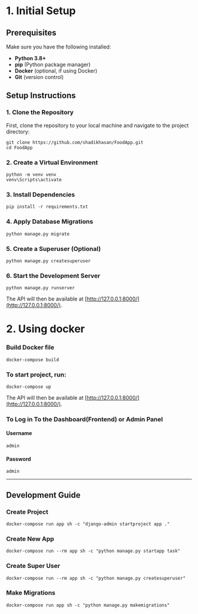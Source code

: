 # 1. Initial Setup

## Prerequisites

Make sure you have the following installed:

- **Python 3.8+**
- **pip** (Python package manager)
- **Docker** (optional, if using Docker)
- **Git** (version control)

## Setup Instructions

### 1. Clone the Repository

First, clone the repository to your local machine and navigate to the project directory:

```
git clone https://github.com/shadikhasan/FoodApp.git
cd FoodApp
```
### 2. Create a Virtual Environment
```
python -m venv venv
venv\Scripts\activate
```
### 3. Install Dependencies
```
pip install -r requirements.txt
```
### 4. Apply Database Migrations
```
python manage.py migrate
```
### 5. Create a Superuser (Optional)
```
python manage.py createsuperuser
```
### 6. Start the Development Server
```
python manage.py runserver
```
The API will then be available at [http://127.0.0.1:8000/](http://127.0.0.1:8000/).


# 2. Using docker
### Build Docker file

```
docker-compose build
```

### To start project, run:

```
docker-compose up
```

The API will then be available at [http://127.0.0.1:8000/](http://127.0.0.1:8000/).

### To Log in To the Dashboard(Frontend) or Admin Panel

#### Username

```
admin
```

#### Password

```
admin
```

---

## Development Guide

### Create Project

```
docker-compose run app sh -c "django-admin startproject app ."
```

### Create New App

```
docker-compose run --rm app sh -c "python manage.py startapp task"
```

### Create Super User

```
docker-compose run --rm app sh -c "python manage.py createsuperuser"
```

### Make Migrations

```
docker-compose run app sh -c "python manage.py makemigrations"
```
